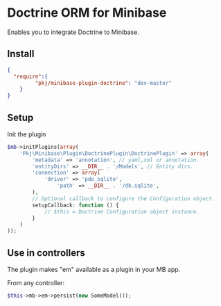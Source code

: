 # Doctrine ORM for Minibase

Enables you to integrate Doctrine to Minibase.

## Install

```json
{
  "require":{
	     "pkj/minibase-plugin-doctrine": "dev-master"
	}
}

```

## Setup

Init the plugin

```php
$mb->initPlugins(array(
	'Pkj\Minibase\Plugin\DoctrinePlugin\DoctrinePlugin' => array(
		'metadata' => 'annotation', // yaml,xml or annotation.
		'entityDirs' => __DIR__ . '/Models', // Entity dirs.
		'connection' => array(
			'driver' => 'pdo_sqlite',
    			'path' => __DIR__ . '/db.sqlite',
		),
		// Optional callback to configure the Configuration object.
		setupCallback: function () {
			// $this = Doctrine Configuration object instance.
		}
	)
));
```


## Use in controllers

The plugin makes "em" available as a plugin in your MB app.


From any controller:

```php
$this->mb->em->persist(new SomeModel());
```


